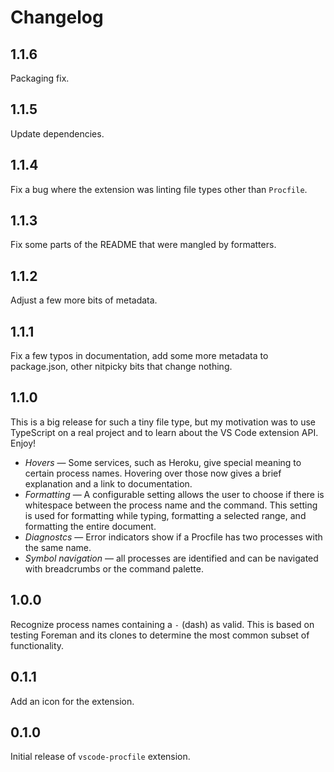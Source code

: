 # Changelog

## 1.1.6

Packaging fix.

## 1.1.5

Update dependencies.

## 1.1.4

Fix a bug where the extension was linting file types other than `Procfile`.

## 1.1.3

Fix some parts of the README that were mangled by formatters.

## 1.1.2

Adjust a few more bits of metadata.

## 1.1.1

Fix a few typos in documentation, add some more metadata to package.json, other
nitpicky bits that change nothing.

## 1.1.0

This is a big release for such a tiny file type, but my motivation was to use
TypeScript on a real project and to learn about the VS Code extension API. Enjoy!

- _Hovers_ — Some services, such as Heroku, give special meaning to certain process names. Hovering over those now gives a brief explanation and a link to documentation.
- _Formatting_ — A configurable setting allows the user to choose if there is
  whitespace between the process name and the command. This setting is used for
  formatting while typing, formatting a selected range, and formatting the entire
  document.
- _Diagnostcs_ — Error indicators show if a Procfile has two processes with the same
  name.
- _Symbol navigation_ — all processes are identified and can be navigated with
  breadcrumbs or the command palette.

## 1.0.0

Recognize process names containing a `-` (dash) as valid. This is based on testing
Foreman and its clones to determine the most common subset of functionality.

## 0.1.1

Add an icon for the extension.

## 0.1.0

Initial release of `vscode-procfile` extension.
